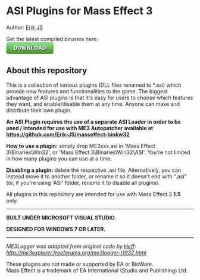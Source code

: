 # ASI Plugins for Mass Effect 3

Author: [Erik JS](https://github.com/Erik-JS)<br />

Get the latest compiled binaries here:<br />
[![Dropbox](./button_download.png)](https://www.dropbox.com/sh/nkcxw14b9dtzpdg/AAAD1Z57FXHuU-DYQd76NwX_a?dl=0)

## About this repository

This is a collection of various plugins (DLL files renamed to *.asi) which provide new features and functionalities to the game. The biggest advantage of ASI plugins is that it's easy for users to choose which features they want, and enable/disable them at any time. Anyone can make and distribute their own plugin.

**An ASI Plugin requires the use of a separate ASI Loader in order to be used / Intended for use with ME3 Autopatcher available at https://github.com/Erik-JS/masseffect-binkw32**

**How to use a plugin:** simply drop ME3xxx.asi in 'Mass Effect 3\Binaries\Win32', or 'Mass Effect 3\Binaries\Win32\ASI'. You're not limited in how many plugins you can use at a time.

**Disabling a plugin:** delete the respective .asi file. Alternatively, you can instead move it to another folder, or rename it so it doesn't end with ".asi" (or, if you're using 'ASI' folder, rename it to disable all plugins).

All plugins in this repository are intended for use with Mass Effect 3 **1.5** only.

-----------------------------------------------------------

**BUILT UNDER MICROSOFT VISUAL STUDIO.**

**DESIGNED FOR WINDOWS 7 OR LATER.**

-----------------------------------------------------------

*ME3Logger was adapted from original code by [Heff](https://github.com/HeffU): http://me3explorer.freeforums.org/me3logger-t1932.html*

These plugins are not made or supported by EA or BioWare.<br />
Mass Effect is a trademark of EA International (Studio and Publishing) Ltd.
